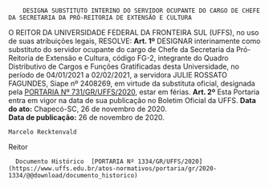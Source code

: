         DESIGNA SUBSTITUTO INTERINO DO SERVIDOR OCUPANTE DO CARGO DE CHEFE DA SECRETARIA DA PRÓ-REITORIA DE EXTENSÃO E CULTURA  

 O REITOR DA UNIVERSIDADE FEDERAL DA FRONTEIRA SUL (UFFS), no uso de suas atribuições legais,   RESOLVE:   **Art. 1º**  DESIGNAR interinamente como substituto do servidor ocupante do cargo de Chefe da Secretaria da Pró-Reitoria de Extensão e Cultura, código FG-2, integrante do Quadro Distributivo de Cargos e Funções Gratificadas desta Universidade, no período de 04/01/2021 a 02/02/2021, a servidora JULIE ROSSATO FAGUNDES, Siape nº 2408269, em virtude da substituta oficial, designada pela [PORTARIA Nº 731/GR/UFFS/2020](https://www.uffs.edu.br/atos-normativos/portaria/gr/2020-0731), estar em férias.   **Art. 2º**  Esta Portaria entra em vigor na data de sua publicação no Boletim Oficial da UFFS.        **Data do ato:** Chapecó-SC, 26 de novembro de 2020.   
 **Data de publicação:**  26 de novembro de 2020. 

    Marcelo Recktenvald   
 Reitor 

      Documento Histórico  [PORTARIA Nº 1334/GR/UFFS/2020](https://www.uffs.edu.br/atos-normativos/portaria/gr/2020-1334/@@download/documento_historico)     
      